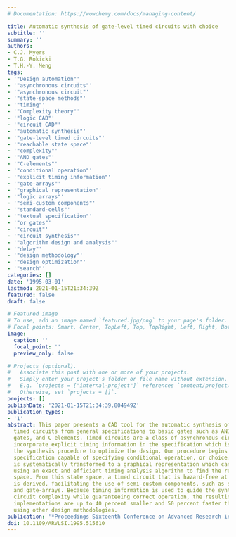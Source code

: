 ```yaml
---
# Documentation: https://wowchemy.com/docs/managing-content/

title: Automatic synthesis of gate-level timed circuits with choice
subtitle: ''
summary: ''
authors:
- C.J. Myers
- T.G. Rokicki
- T.H.-Y. Meng
tags:
- '"Design automation"'
- '"asynchronous circuits"'
- '"asynchronous circuit"'
- '"state-space methods"'
- '"timing"'
- '"Complexity theory"'
- '"logic CAD"'
- '"circuit CAD"'
- '"automatic synthesis"'
- '"gate-level timed circuits"'
- '"reachable state space"'
- '"complexity"'
- '"AND gates"'
- '"C-elements"'
- '"conditional operation"'
- '"explicit timing information"'
- '"gate-arrays"'
- '"graphical representation"'
- '"logic arrays"'
- '"semi-custom components"'
- '"standard-cells"'
- '"textual specification"'
- '"or gates"'
- '"circuit"'
- '"circuit synthesis"'
- '"algorithm design and analysis"'
- '"delay"'
- '"design methodology"'
- '"design optimization"'
- '"search"'
categories: []
date: '1995-03-01'
lastmod: 2021-01-15T21:34:39Z
featured: false
draft: false

# Featured image
# To use, add an image named `featured.jpg/png` to your page's folder.
# Focal points: Smart, Center, TopLeft, Top, TopRight, Left, Right, BottomLeft, Bottom, BottomRight.
image:
  caption: ''
  focal_point: ''
  preview_only: false

# Projects (optional).
#   Associate this post with one or more of your projects.
#   Simply enter your project's folder or file name without extension.
#   E.g. `projects = ["internal-project"]` references `content/project/deep-learning/index.md`.
#   Otherwise, set `projects = []`.
projects: []
publishDate: '2021-01-15T21:34:39.804949Z'
publication_types:
- '1'
abstract: This paper presents a CAD tool for the automatic synthesis of gate-level
  timed circuits from general specifications to basic gates such as AND gates, OR
  gates, and C-elements. Timed circuits are a class of asynchronous circuits that
  incorporate explicit timing information in the specification which is used throughout
  the synthesis procedure to optimize the design. Our procedure begins with a textual
  specification capable of specifying conditional operation, or choice. This specification
  is systematically transformed to a graphical representation which can be analyzed
  using an exact and efficient timing analysis algorithm to find the reachable stale
  space. From this state space, a timed circuit that is hazard-free at the gate-level
  is derived, facilitating the use of semi-custom components, such as standard-cells
  and gate-arrays. Because timing information is used to guide the synthesis to reduce
  circuit complexity while guaranteeing correct operation, the resulting timed circuit
  implementations are up to 40 percent smaller and 50 percent faster than those produced
  using other design methodologies.
publication: '*Proceedings Sixteenth Conference on Advanced Research in VLSI*'
doi: 10.1109/ARVLSI.1995.515610
---
```

